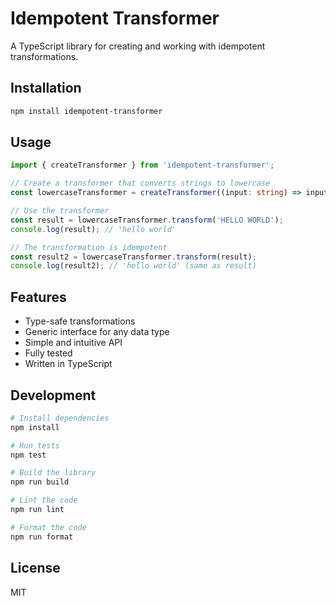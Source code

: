 # Idempotent Transformer

A TypeScript library for creating and working with idempotent transformations.

## Installation

```bash
npm install idempotent-transformer
```

## Usage

```typescript
import { createTransformer } from 'idempotent-transformer';

// Create a transformer that converts strings to lowercase
const lowercaseTransformer = createTransformer((input: string) => input.toLowerCase());

// Use the transformer
const result = lowercaseTransformer.transform('HELLO WORLD');
console.log(result); // 'hello world'

// The transformation is idempotent
const result2 = lowercaseTransformer.transform(result);
console.log(result2); // 'hello world' (same as result)
```

## Features

- Type-safe transformations
- Generic interface for any data type
- Simple and intuitive API
- Fully tested
- Written in TypeScript

## Development

```bash
# Install dependencies
npm install

# Run tests
npm test

# Build the library
npm run build

# Lint the code
npm run lint

# Format the code
npm run format
```

## License

MIT
